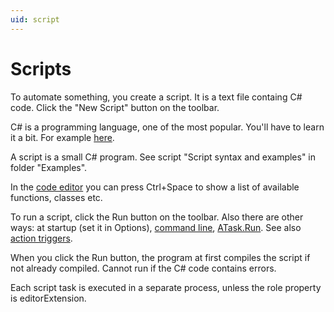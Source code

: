 ```yaml
---
uid: script
---
```


# Scripts

To automate something, you create a script. It is a text file containg C# code. Click the "New Script" button on the toolbar.

C# is a programming language, one of the most popular. You'll have to learn it a bit. For example [here](https://docs.microsoft.com/en-us/dotnet/csharp/).

A script is a small C# program. See script "Script syntax and examples" in folder "Examples".

In the [code editor](xref:code_editor) you can press Ctrl+Space to show a list of available functions, classes etc.

To run a script, click the Run button on the toolbar. Also there are other ways: at startup (set it in Options), [command line](xref:command_line), [ATask.Run](). See also [action triggers](xref:Au.Triggers.ActionTriggers).

When you click the Run button, the program at first compiles the script if not already compiled. Cannot run if the C# code contains errors.

Each script task is executed in a separate process, unless the role property is editorExtension.
